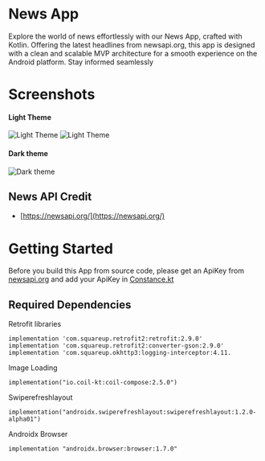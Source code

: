 
# News App 

Explore the world of news effortlessly with our News App, crafted with Kotlin. Offering the latest headlines from newsapi.org, this app is designed with a clean and scalable MVP architecture for a smooth experience on the Android platform. Stay informed seamlessly


# Screenshots
#### Light Theme
![Light Theme](https://github.com/Athulathulvs/News_App/blob/version-1/ScreenShot/photo_1_2023-12-03_20-28-24.jpg?raw=true)
![Light Theme](https://github.com/Athulathulvs/News_App/blob/version-1/ScreenShot/photo_2_2023-12-03_20-28-24.jpg?raw=true)
#### Dark theme
![Dark theme](https://github.com/Athulathulvs/News_App/blob/version-1/ScreenShot/photo_3_2023-12-03_20-28-24.jpg?raw=true)



## News API Credit

- [https://newsapi.org/](https://newsapi.org/)


# Getting Started

 Before you build this App from source code, please get an ApiKey from [newsapi.org](https://newsapi.org/) and add your ApiKey in   [Constance.kt](https://github.com/Athulathulvs/News_App/blob/version-1/app/src/main/java/com/athulvs987/myapplication/utils/Constance.kt)

## Required Dependencies 
   Retrofit libraries

    implementation 'com.squareup.retrofit2:retrofit:2.9.0'
    implementation 'com.squareup.retrofit2:converter-gson:2.9.0'
    implementation 'com.squareup.okhttp3:logging-interceptor:4.11.


   Image Loading


    implementation("io.coil-kt:coil-compose:2.5.0")


 Swiperefreshlayout
         
    implementation("androidx.swiperefreshlayout:swiperefreshlayout:1.2.0-alpha01")

Androidx Browser

    implementation "androidx.browser:browser:1.7.0"
    


